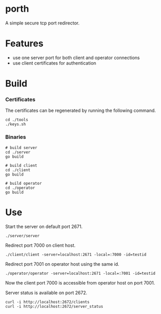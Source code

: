 # porth
A simple secure tcp port redirector.


Features
=====

- use one server port for both client and operator connections
- use client certificates for authentication

Build
=====
### Certificates

The certificates can be regenerated by running the following command.

    cd ./tools
    ./keys.sh

### Binaries
    # build server
    cd ./server
    go build
        
    # build client
    cd ./client
    go build
     
    # build operator
    cd ./operator
    go build

Use
=====


Start the server on default port 2671.
    
    ./server/server
    
Redirect port 7000 on client host.

    ./client/client -server=localhost:2671 -local=:7000 -id=testid

Redirect port 7001 on operator host using the same id.

    ./operator/operator -server=localhost:2671 -local=:7001 -id=testid

Now the client port 7000 is accessible from operator host on port 7001.

Server status is available on port 2672.

    curl -i http://localhost:2672/clients
    curl -i http://localhost:2672/server_status

